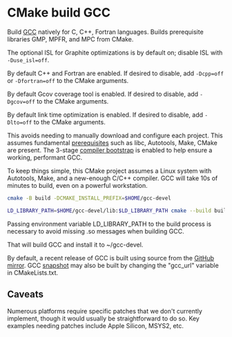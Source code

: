 # CMake build GCC

Build [GCC](https://gcc.gnu.org/install/) natively for C, C++, Fortran languages.
Builds prerequisite libraries GMP, MPFR, and MPC from CMake.

The optional ISL for Graphite optimizations is by default on; disable ISL with `-Duse_isl=off`.

By default C++ and Fortran are enabled.
If desired to disable, add `-Dcpp=off` or `-Dfortran=off` to the CMake arguments.

By default Gcov coverage tool is enabled.
If desired to disable, add `-Dgcov=off` to the CMake arguments.

By default link time optimization is enabled.
If desired to disable, add `-Dlto=off` to the CMake arguments.

This avoids needing to manually download and configure each project.
This assumes fundamental [prerequisites](https://gcc.gnu.org/install/prerequisites.html)
such as libc, Autotools, Make, CMake are present.
The 3-stage
[compiler bootstrap](https://en.wikipedia.org/wiki/Bootstrapping_(compilers))
is enabled to help ensure a working, performant GCC.

To keep things simple, this CMake project assumes a Linux system with Autotools, Make, and a new-enough C/C++ compiler.
GCC will take 10s of minutes to build, even on a powerful workstation.

```sh
cmake -B build -DCMAKE_INSTALL_PREFIX=$HOME/gcc-devel

LD_LIBRARY_PATH=$HOME/gcc-devel/lib:$LD_LIBRARY_PATH cmake --build build
```

Passing environment variable LD_LIBRARY_PATH to the build process is necessary to avoid missing .so messages when building GCC.

That will build GCC and install it to ~/gcc-devel.

By default, a recent release of GCC is built using source from the [GitHub mirror](https://gcc.gnu.org/wiki/GitMirror).
GCC [snapshot](https://gcc.gnu.org/pub/gcc/snapshots/LATEST-12/) may also be built by changing the "gcc_url" variable in CMakeLists.txt.

## Caveats

Numerous platforms require specific patches that we don't currently implement, though it would usually be straightforward to do so.
Key examples needing patches include Apple Silicon, MSYS2, etc.
